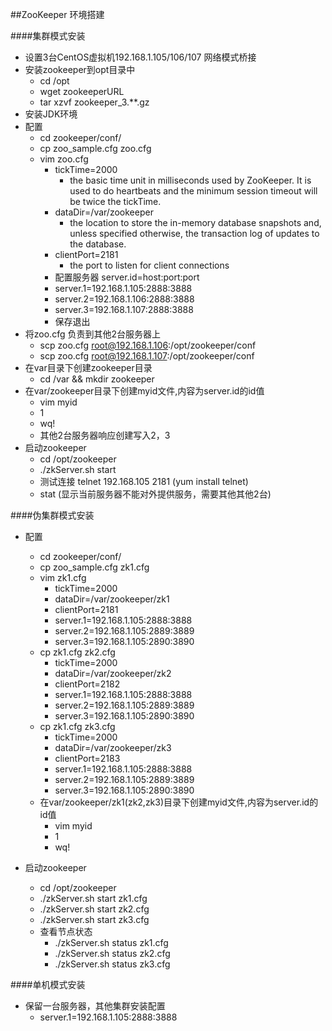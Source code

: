 
##ZooKeeper 环境搭建

####集群模式安装
- 设置3台CentOS虚拟机192.168.1.105/106/107 网络模式桥接
- 安装zookeeper到opt目录中
    * cd /opt
    * wget zookeeperURL
    * tar xzvf zookeeper_3.**.gz
- 安装JDK环境
- 配置
    * cd zookeeper/conf/
    * cp zoo_sample.cfg zoo.cfg
    * vim zoo.cfg
        - tickTime=2000
            - the basic time unit in milliseconds used by ZooKeeper. It is used to do heartbeats and the minimum session timeout will be twice the tickTime.
        - dataDir=/var/zookeeper
            - the location to store the in-memory database snapshots and, unless specified otherwise, the transaction log of updates to the database.
        - clientPort=2181
            - the port to listen for client connections
        - 配置服务器 server.id=host:port:port
        - server.1=192.168.1.105:2888:3888
        - server.2=192.168.1.106:2888:3888
        - server.3=192.168.1.107:2888:3888
        - 保存退出
- 将zoo.cfg 负责到其他2台服务器上
    * scp zoo.cfg root@192.168.1.106:/opt/zookeeper/conf
    * scp zoo.cfg root@192.168.1.107:/opt/zookeeper/conf
- 在var目录下创建zookeeper目录
    * cd /var && mkdir zookeeper
- 在var/zookeeper目录下创建myid文件,内容为server.id的id值
    * vim myid
    * 1
    * wq!
    * 其他2台服务器响应创建写入2，3
- 启动zookeeper
    * cd /opt/zookeeper
    * ./zkServer.sh start
    * 测试连接 telnet 192.168.105 2181 (yum install telnet)
    * stat (显示当前服务器不能对外提供服务，需要其他其他2台)

####伪集群模式安装
- 配置
    - cd zookeeper/conf/
    - cp zoo_sample.cfg zk1.cfg
    - vim zk1.cfg
        - tickTime=2000
        - dataDir=/var/zookeeper/zk1
        - clientPort=2181
        - server.1=192.168.1.105:2888:3888
        - server.2=192.168.1.105:2889:3889
        - server.3=192.168.1.105:2890:3890
    - cp zk1.cfg zk2.cfg
        - tickTime=2000
        - dataDir=/var/zookeeper/zk2
        - clientPort=2182
        - server.1=192.168.1.105:2888:3888
        - server.2=192.168.1.105:2889:3889
        - server.3=192.168.1.105:2890:3890
    - cp zk1.cfg zk3.cfg
        - tickTime=2000
        - dataDir=/var/zookeeper/zk3
        - clientPort=2183
        - server.1=192.168.1.105:2888:3888
        - server.2=192.168.1.105:2889:3889
        - server.3=192.168.1.105:2890:3890
    - 在var/zookeeper/zk1(zk2,zk3)目录下创建myid文件,内容为server.id的id值
        - vim myid
        - 1
        - wq!
        
- 启动zookeeper
    * cd /opt/zookeeper
    * ./zkServer.sh start zk1.cfg
    * ./zkServer.sh start zk2.cfg
    * ./zkServer.sh start zk3.cfg
    * 查看节点状态
        - ./zkServer.sh status zk1.cfg
        - ./zkServer.sh status zk2.cfg 
        - ./zkServer.sh status zk3.cfg 
        
####单机模式安装
- 保留一台服务器，其他集群安装配置
    - server.1=192.168.1.105:2888:3888
